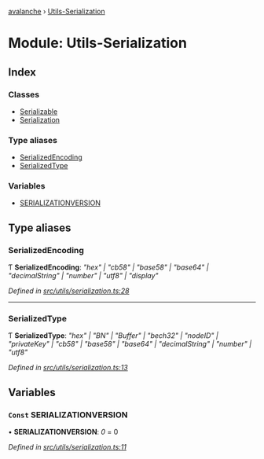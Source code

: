 [avalanche](../README.md) › [Utils-Serialization](utils_serialization.md)

# Module: Utils-Serialization

## Index

### Classes

* [Serializable](../classes/utils_serialization.serializable.md)
* [Serialization](../classes/utils_serialization.serialization.md)

### Type aliases

* [SerializedEncoding](utils_serialization.md#serializedencoding)
* [SerializedType](utils_serialization.md#serializedtype)

### Variables

* [SERIALIZATIONVERSION](utils_serialization.md#const-serializationversion)

## Type aliases

###  SerializedEncoding

Ƭ **SerializedEncoding**: *"hex" | "cb58" | "base58" | "base64" | "decimalString" | "number" | "utf8" | "display"*

*Defined in [src/utils/serialization.ts:28](https://github.com/ava-labs/avalanchejs/blob/9282770/src/utils/serialization.ts#L28)*

___

###  SerializedType

Ƭ **SerializedType**: *"hex" | "BN" | "Buffer" | "bech32" | "nodeID" | "privateKey" | "cb58" | "base58" | "base64" | "decimalString" | "number" | "utf8"*

*Defined in [src/utils/serialization.ts:13](https://github.com/ava-labs/avalanchejs/blob/9282770/src/utils/serialization.ts#L13)*

## Variables

### `Const` SERIALIZATIONVERSION

• **SERIALIZATIONVERSION**: *0* = 0

*Defined in [src/utils/serialization.ts:11](https://github.com/ava-labs/avalanchejs/blob/9282770/src/utils/serialization.ts#L11)*
